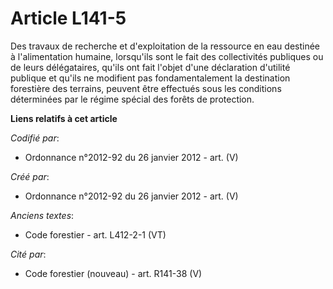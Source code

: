 # Article L141-5

Des travaux de recherche et d'exploitation de la ressource en eau destinée à l'alimentation humaine, lorsqu'ils sont le fait
des collectivités publiques ou de leurs délégataires, qu'ils ont fait l'objet d'une déclaration d'utilité publique et qu'ils
ne modifient pas fondamentalement la destination forestière des terrains, peuvent être effectués sous les conditions
déterminées par le régime spécial des forêts de protection.

**Liens relatifs à cet article**

_Codifié par_:

  - Ordonnance n°2012-92 du 26 janvier 2012 - art. (V)

_Créé par_:

  - Ordonnance n°2012-92 du 26 janvier 2012 - art. (V)

_Anciens textes_:

  - Code forestier - art. L412-2-1 (VT)

_Cité par_:

  - Code forestier (nouveau) - art. R141-38 (V)
